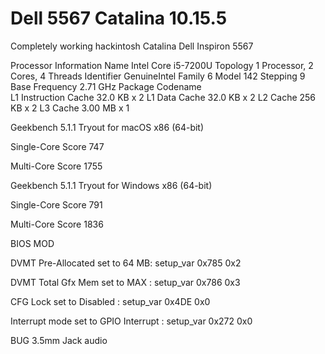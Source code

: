 # Dell 5567 Catalina 10.15.5
Completely working hackintosh Catalina Dell Inspiron 5567 

Processor Information
Name	Intel Core i5-7200U
Topology	1 Processor, 2 Cores, 4 Threads
Identifier	GenuineIntel Family 6 Model 142 Stepping 9
Base Frequency	2.71 GHz
Package	
Codename	
L1 Instruction Cache	32.0 KB x 2
L1 Data Cache	32.0 KB x 2
L2 Cache	256 KB x 2
L3 Cache	3.00 MB x 1

Geekbench 5.1.1 Tryout for macOS x86 (64-bit)              

Single-Core Score 747                                      

Multi-Core Score  1755                                     

Geekbench 5.1.1 Tryout for Windows x86 (64-bit)

Single-Core Score 791
 
Multi-Core Score  1836


BIOS MOD

DVMT Pre-Allocated
set to 64 MB: setup_var 0x785 0x2

DVMT Total Gfx Mem
set to MAX : setup_var 0x786 0x3

CFG Lock
set to Disabled : setup_var 0x4DE 0x0

Interrupt mode
set to GPIO Interrupt : setup_var 0x272 0x0

BUG
3.5mm Jack audio


